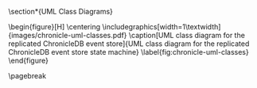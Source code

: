 \section*{UML Class Diagrams}

\begin{figure}[H]
  \centering
  \includegraphics[width=1\textwidth]{images/chronicle-uml-classes.pdf}
  \caption[UML class diagram for the replicated ChronicleDB event store]{UML class diagram for the replicated ChronicleDB event store state machine}
  \label{fig:chronicle-uml-classes}
\end{figure}

\pagebreak
